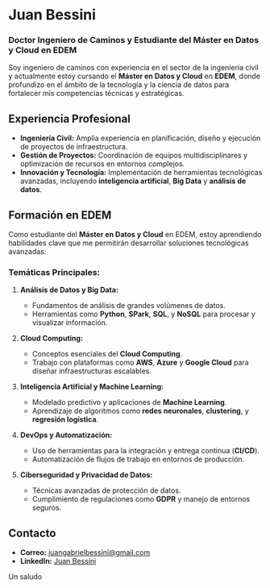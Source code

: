 # Juan Bessini
### Doctor Ingeniero de Caminos y Estudiante del Máster en Datos y Cloud en EDEM

Soy ingeniero de caminos con experiencia en el sector de la ingeniería civil y actualmente estoy cursando el **Máster en Datos y Cloud** en **EDEM**, donde profundizo en el ámbito de la tecnología y la ciencia de datos para fortalecer mis competencias técnicas y estratégicas.

## Experiencia Profesional
- **Ingeniería Civil:** Amplia experiencia en planificación, diseño y ejecución de proyectos de infraestructura.
- **Gestión de Proyectos:** Coordinación de equipos multidisciplinares y optimización de recursos en entornos complejos.
- **Innovación y Tecnología:** Implementación de herramientas tecnológicas avanzadas, incluyendo **inteligencia artificial**, **Big Data** y **análisis de datos**.

## Formación en EDEM
Como estudiante del **Máster en Datos y Cloud** en EDEM, estoy aprendiendo habilidades clave que me permitirán desarrollar soluciones tecnológicas avanzadas:

### Temáticas Principales:
1. **Análisis de Datos y Big Data:**
   - Fundamentos de análisis de grandes volúmenes de datos.
   - Herramientas como **Python**, **SPark**, **SQL**, y **NoSQL** para procesar y visualizar información.

2. **Cloud Computing:**
   - Conceptos esenciales del **Cloud Computing**.
   - Trabajo con plataformas como **AWS**, **Azure** y **Google Cloud** para diseñar infraestructuras escalables.

3. **Inteligencia Artificial y Machine Learning:**
   - Modelado predictivo y aplicaciones de **Machine Learning**.
   - Aprendizaje de algoritmos como **redes neuronales**, **clustering**, y **regresión logística**.

4. **DevOps y Automatización:**
   - Uso de herramientas para la integración y entrega continua (**CI/CD**).
   - Automatización de flujos de trabajo en entornos de producción.

5. **Ciberseguridad y Privacidad de Datos:**
   - Técnicas avanzadas de protección de datos.
   - Cumplimiento de regulaciones como **GDPR** y manejo de entornos seguros.

## Contacto
- **Correo:** juangabrielbessini@gmail.com
- **LinkedIn:** [Juan Bessini](https://www.linkedin.com/in/jbessini)

Un saludo
